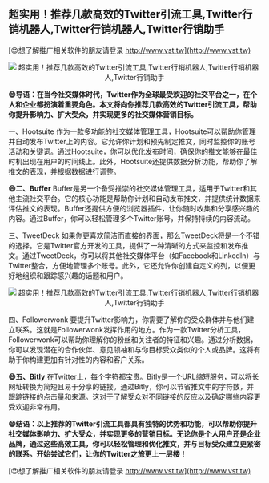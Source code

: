 ## **超实用！推荐几款高效的Twitter引流工具,Twitter行销机器人,Twitter行销机器人,Twitter行销助手**

[😍想了解推广相关软件的朋友请登录 http://www.vst.tw](http://www.vst.tw)

 <center><img src="https://vst.tw/MP4/tuiguang/png/1.png" alt="超实用！推荐几款高效的Twitter引流工具,Twitter行销机器人,Twitter行销机器人,Twitter行销助手"></center>

**😄导语：在当今社交媒体时代，Twitter作为全球最受欢迎的社交平台之一，在个人和企业都扮演着重要角色。本文将向你推荐几款高效的Twitter引流工具，帮助你提升影响力、扩大受众，并实现更多的社交媒体营销目标。**

一、Hootsuite
作为一款多功能的社交媒体管理工具，Hootsuite可以帮助你管理并自动发布Twitter上的内容。它允许你计划和预先制定推文，同时监控你的账号活动和关键词。通过Hootsuite，你可以优化发布时间，确保你的推文能够在最佳时机出现在用户的时间线上。此外，Hootsuite还提供数据分析功能，帮助你了解推文的表现，并根据数据进行调整。

**😄二、Buffer**
Buffer是另一个备受推崇的社交媒体管理工具，适用于Twitter和其他主流社交平台。它的核心功能是帮助你计划和自动发布推文，并提供统计数据来评估推文的表现。Buffer还提供方便的浏览器插件，让你随时收集和分享感兴趣的内容。通过Buffer，你可以轻松管理多个Twitter账号，并保持持续的内容流动。

三、TweetDeck
如果你更喜欢简洁而直接的界面，那么TweetDeck将是一个不错的选择。它是Twitter官方开发的工具，提供了一种清晰的方式来监控和发布推文。通过TweetDeck，你可以将其他社交媒体平台（如Facebook和LinkedIn）与Twitter整合，方便地管理多个账号。此外，它还允许你创建自定义的列，以便更好地组织和跟踪感兴趣的话题和用户。

 <center><img src="https://vst.tw/MP4/tuiguang/png/8.png" alt="超实用！推荐几款高效的Twitter引流工具,Twitter行销机器人,Twitter行销机器人,Twitter行销助手"></center>

四、Followerwonk
要提升Twitter影响力，你需要了解你的受众群体并与他们建立联系。这就是Followerwonk发挥作用的地方。作为一款Twitter分析工具，Followerwonk可以帮助你理解你的粉丝和关注者的特征和兴趣。通过分析数据，你可以发现潜在的合作伙伴、意见领袖和与你目标受众类似的个人或品牌。这将有助于你构建更加有针对性的内容和客户关系。

**😄五、Bitly**
在Twitter上，每个字符都宝贵。Bitly是一个URL缩短服务，可以将长网址转换为简短且易于分享的链接。通过Bitly，你可以节省推文中的字符数，并跟踪链接的点击量和来源。这对于了解受众对不同链接的反应以及确定哪些内容更受欢迎非常有用。

**😄结语：以上推荐的Twitter引流工具都具有独特的优势和功能，可以帮助你提升社交媒体影响力、扩大受众，并实现更多的营销目标。无论你是个人用户还是企业品牌，通过这些高效工具，你可以轻松管理和优化推文，并与目标受众建立更紧密的联系。开始尝试它们，让你的Twitter之旅更上一层楼！**

[😍想了解推广相关软件的朋友请登录 http://www.vst.tw](http://www.vst.tw)



